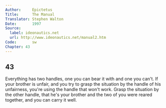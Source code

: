 ```yaml
---
Author:     Epictetus  
Title:      The Manual  
Translator: Stephen Walton  
Date:       1997  
Source:
  label: ideonautics.net
  url: http://www.ideonautics.net/manual2.htm
Code:       sw  
Chapter: 43
---
```

##  43

Everything has two handles, one you can bear it with and one you can't. If your
brother is unfair, and you try to grasp the situation by the handle of his
unfairness, you're using the handle that won't work. Grasp the situation by the
other handle, that he's your brother and the two of you were reared together,
and you can carry it well.


